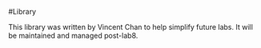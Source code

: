 #Library

This library was written by Vincent Chan to help simplify future labs. It will be maintained and managed post-lab8.
